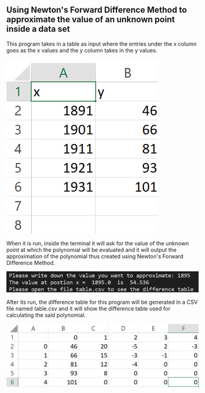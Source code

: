 ## Using Newton's Forward Difference Method to approximate the value of an unknown point inside a data set

This program takes in a table as input where the entries under the x column goes as the x values and the y column takes in the y values.

![](https://raw.githubusercontent.com/AppliedMathematicsProgrammingSociety/amps/main/numerical%20methods/Newton%20Forward%20Difference/media/in_table.png)

When it is run, inside the terminal it will ask for the value of the unknown point at which the polynomial will be evaluated and it will output the approximation of the polynomial thus created using Newton's Forward Difference Method.

![](https://raw.githubusercontent.com/AppliedMathematicsProgrammingSociety/amps/main/numerical%20methods/Newton%20Forward%20Difference/media/terminal.png)

After its run, the difference table for this program will be generated in a CSV file named table.csv and it will show the difference table used for calculating the said polynomial.

![](https://raw.githubusercontent.com/AppliedMathematicsProgrammingSociety/amps/main/numerical%20methods/Newton%20Forward%20Difference/media/out_table.png)
